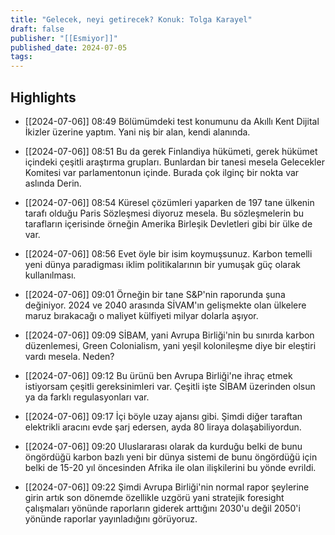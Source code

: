 ```yaml
---
title: "Gelecek, neyi getirecek? Konuk: Tolga Karayel"
draft: false
publisher: "[[Esmiyor]]"
published_date: 2024-07-05
tags:
---
```



## Highlights
* [[2024-07-06]] 08:49  Bölümümdeki test konumunu da Akıllı Kent Dijital İkizler üzerine yaptım. Yani niş bir alan, kendi alanında.

* [[2024-07-06]] 08:51  Bu da gerek Finlandiya hükümeti, gerek hükümet içindeki çeşitli araştırma grupları. Bunlardan bir tanesi mesela Gelecekler Komitesi var parlamentonun içinde. Burada çok ilginç bir nokta var aslında Derin.

* [[2024-07-06]] 08:54  Küresel çözümleri yaparken de 197 tane ülkenin tarafı olduğu Paris Sözleşmesi diyoruz mesela. Bu sözleşmelerin bu tarafların içerisinde örneğin Amerika Birleşik Devletleri gibi bir ülke de var.

* [[2024-07-06]] 08:56  Evet öyle bir isim koymuşsunuz. Karbon temelli yeni dünya paradigması iklim politikalarının bir yumuşak güç olarak kullanılması.

* [[2024-07-06]] 09:01  Örneğin bir tane S&P'nin raporunda şuna değiniyor. 2024 ve 2040 arasında SİVAM'ın gelişmekte olan ülkelere maruz bırakacağı o maliyet külfiyeti milyar dolarla aşıyor.

* [[2024-07-06]] 09:09  SİBAM, yani Avrupa Birliği'nin bu sınırda karbon düzenlemesi, Green Colonialism, yani yeşil kolonileşme diye bir eleştiri vardı mesela. Neden?

* [[2024-07-06]] 09:12  Bu ürünü ben Avrupa Birliği'ne ihraç etmek istiyorsam çeşitli gereksinimleri var. Çeşitli işte SİBAM üzerinden olsun ya da farklı regulasyonları var.

* [[2024-07-06]] 09:17  İçi böyle uzay ajansı gibi. Şimdi diğer taraftan elektrikli aracını evde şarj edersen, ayda 80 liraya dolaşabiliyordun.

* [[2024-07-06]] 09:20  Uluslararası olarak da kurduğu belki de bunu öngördüğü karbon bazlı yeni bir dünya sistemi de bunu öngördüğü için belki de 15-20 yıl öncesinden Afrika ile olan ilişkilerini bu yönde evrildi.

* [[2024-07-06]] 09:22  Şimdi Avrupa Birliği'nin normal rapor şeylerine girin artık son dönemde özellikle uzgörü yani stratejik foresight çalışmaları yönünde raporların giderek arttığını 2030'u değil 2050'i yönünde raporlar yayınladığını görüyoruz.

